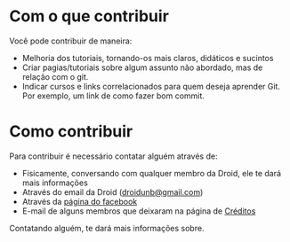 # Com o que contribuir

Você pode contribuir de maneira:

* Melhoria dos tutoriais, tornando-os mais claros, didáticos e sucintos
* Criar pagias/tutoriais sobre algum assunto não abordado, mas de relação com o git.
* Indicar cursos e links correlacionados para quem deseja aprender Git. Por exemplo, um link de como fazer bom commit.

# Como contribuir

Para contribuir é necessário contatar alguém através de:

* Fisicamente, conversando com qualquer membro da Droid, ele te dará mais informações
* Através do email da Droid ([droidunb@gmail.com](droidunb@gmail.com))
* Através da [página do facebook](https://www.facebook.com/profile.php?id=423083024390557)
* E-mail de alguns membros que deixaram na página de [Créditos](https://github.com/UnbDroid/AprendendoGithub/wiki/Creditos)

Contatando alguém, te dará mais informações sobre.
